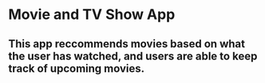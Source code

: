 # Movie and TV Show App

## This app reccommends movies based on what the user has watched, and users are able to keep track of upcoming movies. 
